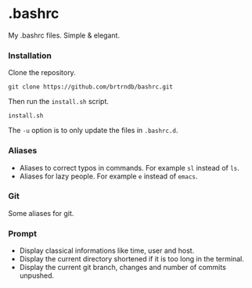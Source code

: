# .bashrc
My .bashrc files. Simple & elegant.

### Installation
Clone the repository.
```
git clone https://github.com/brtrndb/bashrc.git
```
Then run the `install.sh` script.
```
install.sh
```
The `-u` option is to only update the files in `.bashrc.d`.

### Aliases
- Aliases to correct typos in commands. For example `sl` instead of `ls`.
- Aliases for lazy people. For example `e` instead of `emacs`.

### Git
Some aliases for git.

### Prompt
- Display classical informations like time, user and host.
- Display the current directory shortened if it is too long in the terminal.
- Display the current git branch, changes and number of commits unpushed.
